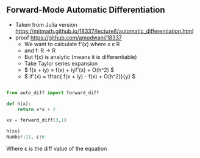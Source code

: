 ## Forward-Mode Automatic Differentiation

- Taken from Julia version https://mitmath.github.io/18337/lecture8/automatic_differentiation.html
- proof https://github.com/amodwani/18337
    - We want to calculate f'(x) where x ε R 
    - and f: R -> R
    - But f(x) is analytic (means it is differentiable)
    - Take Taylor series expansion
    -    $ f(x + iy) = f(x) + iyf'(x) + O(h^2) $
    -    $ if'(x) = \frac{ f(x + iy) - f(x) + O(h^2)}{y}  $
                        
 

```python

from auto_diff import forward_diff

def h(x):
    return x*x + 2

xx = forward_diff(3,1)

h(xx)
Number:11, ε:6

```

Where ε is the diff value of the equation

